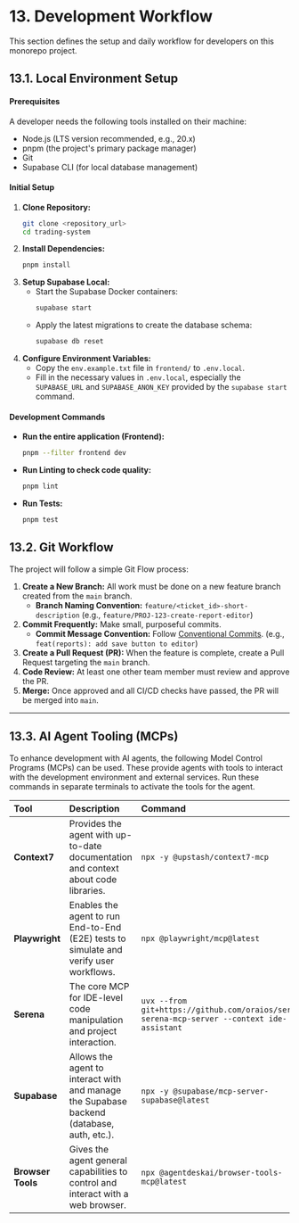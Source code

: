 # 13. Development Workflow

This section defines the setup and daily workflow for developers on this monorepo project.

## 13.1. Local Environment Setup

#### Prerequisites

A developer needs the following tools installed on their machine:
*   Node.js (LTS version recommended, e.g., 20.x)
*   pnpm (the project's primary package manager)
*   Git
*   Supabase CLI (for local database management)

#### Initial Setup

1.  **Clone Repository:**
    ```bash
    git clone <repository_url>
    cd trading-system
    ```
2.  **Install Dependencies:**
    ```bash
    pnpm install
    ```
3.  **Setup Supabase Local:**
    *   Start the Supabase Docker containers:
        ```bash
        supabase start
        ```
    *   Apply the latest migrations to create the database schema:
        ```bash
        supabase db reset
        ```
4.  **Configure Environment Variables:**
    *   Copy the `env.example.txt` file in `frontend/` to `.env.local`.
    *   Fill in the necessary values in `.env.local`, especially the `SUPABASE_URL` and `SUPABASE_ANON_KEY` provided by the `supabase start` command.

#### Development Commands

*   **Run the entire application (Frontend):**
    ```bash
    pnpm --filter frontend dev
    ```
*   **Run Linting to check code quality:**
    ```bash
    pnpm lint
    ```
*   **Run Tests:**
    ```bash
    pnpm test
    ```

## 13.2. Git Workflow

The project will follow a simple Git Flow process:

1.  **Create a New Branch:** All work must be done on a new feature branch created from the `main` branch.
    *   **Branch Naming Convention:** `feature/<ticket_id>-short-description` (e.g., `feature/PROJ-123-create-report-editor`)
2.  **Commit Frequently:** Make small, purposeful commits.
    *   **Commit Message Convention:** Follow [Conventional Commits](https://www.conventionalcommits.org/). (e.g., `feat(reports): add save button to editor`)
3.  **Create a Pull Request (PR):** When the feature is complete, create a Pull Request targeting the `main` branch.
4.  **Code Review:** At least one other team member must review and approve the PR.
5.  **Merge:** Once approved and all CI/CD checks have passed, the PR will be merged into `main`.

---

## 13.3. AI Agent Tooling (MCPs)

To enhance development with AI agents, the following Model Control Programs (MCPs) can be used. These provide agents with tools to interact with the development environment and external services. Run these commands in separate terminals to activate the tools for the agent.

| Tool | Description | Command | Status |
| :--- | :--- | :--- | :--- |
| **Context7** | Provides the agent with up-to-date documentation and context about code libraries. | `npx -y @upstash/context7-mcp`
| **Playwright** | Enables the agent to run End-to-End (E2E) tests to simulate and verify user workflows. | `npx @playwright/mcp@latest`
| **Serena** | The core MCP for IDE-level code manipulation and project interaction. | `uvx --from git+https://github.com/oraios/serena serena-mcp-server --context ide-assistant`
| **Supabase** | Allows the agent to interact with and manage the Supabase backend (database, auth, etc.). | `npx -y @supabase/mcp-server-supabase@latest`
| **Browser Tools**| Gives the agent general capabilities to control and interact with a web browser. | `npx @agentdeskai/browser-tools-mcp@latest`
